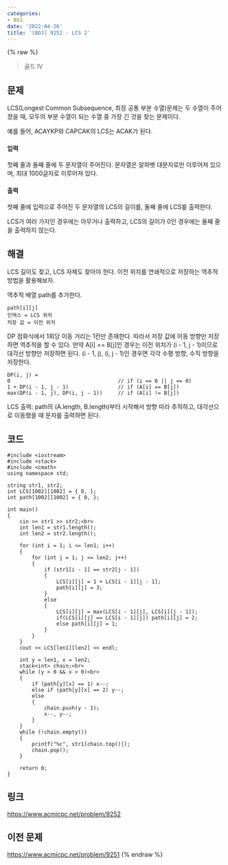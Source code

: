 ```yaml
---
categories:
- BOJ
date: '2022-04-26'
title: '[BOJ] 9252 - LCS 2'
---
```


{% raw %}
> 골드 IV<br>

## 문제
LCS(Longest Common Subsequence, 최장 공통 부분 수열)문제는 두 수열이 주어졌을 때, 모두의 부분 수열이 되는 수열 중 가장 긴 것을 찾는 문제이다.

예를 들어, ACAYKP와 CAPCAK의 LCS는 ACAK가 된다.

#### 입력
첫째 줄과 둘째 줄에 두 문자열이 주어진다. 문자열은 알파벳 대문자로만 이루어져 있으며, 최대 1000글자로 이루어져 있다.

#### 출력
첫째 줄에 입력으로 주어진 두 문자열의 LCS의 길이를, 둘째 줄에 LCS를 출력한다.

LCS가 여러 가지인 경우에는 아무거나 출력하고, LCS의 길이가 0인 경우에는 둘째 줄을 출력하지 않는다.

## 해결
LCS 길이도 찾고, LCS 자체도 찾아야 한다. 이전 위치를 연쇄적으로 저장하는 역추적 방법을 활용해보자.

역추적 배열 path를 추가한다.
```
path[i][j]
인덱스 = LCS 위치
저장 값 = 이전 위치
```

DP 점화식에서 1회당 이동 거리는 1칸만 존재한다. 따라서 저장 값에 이동 방향만 저장하면 역추적을 할 수 있다. 만약 A[i] == B[j]인 경우는 이전 위치가 (i - 1, j - 1)이므로 대각선 방향만 저장하면 된다. (i - 1, j), (i, j - 1)인 경우면 각각 수평 방향, 수직 방향을 저장한다.
```
DP(i, j) = 
0 									// if (i == 0 || j == 0)
1 + DP(i - 1, j - 1) 				// if (A[i] == B[j])
max(DP(i - 1, j), DP(i, j - 1))		// if (A[i] != B[j])
```

LCS 출력: path의 (A.length, B.length)부터 시작해서 방향 따라 추적하고, 대각선으로 이동했을 때 문자를 출력하면 된다.

## 코드
```
#include <iostream>
#include <stack>
#include <cmath>
using namespace std;

string str1, str2;
int LCS[1002][1002] = { 0, };
int path[1002][1002] = { 0, };

int main()
{
	cin >> str1 >> str2;<br>
	int len1 = str1.length();
	int len2 = str2.length();

	for (int i = 1; i <= len1; i++)
	{
		for (int j = 1; j <= len2; j++)
		{
			if (str1[i - 1] == str2[j - 1])
			{
				LCS[i][j] = 1 + LCS[i - 1][j - 1];
				path[i][j] = 3;
			}
			else
			{
				LCS[i][j] = max(LCS[i - 1][j], LCS[i][j - 1]);
				if(LCS[i][j] == LCS[i - 1][j]) path[i][j] = 2;
				else path[i][j] = 1;
			}
		}
	}
	cout << LCS[len1][len2] << endl;

	int y = len1, x = len2;
	stack<int> chain;<br>
	while (y > 0 && x > 0)<br>
	{
		if (path[y][x] == 1) x--;
		else if (path[y][x] == 2) y--;
		else
		{
			chain.push(y - 1);
			x--, y--;
		}
	}
	while (!chain.empty())
	{
		printf("%c", str1[chain.top()]);
		chain.pop();
	}

	return 0;
}
```

## 링크
https://www.acmicpc.net/problem/9252

## 이전 문제
https://www.acmicpc.net/problem/9251
{% endraw %}